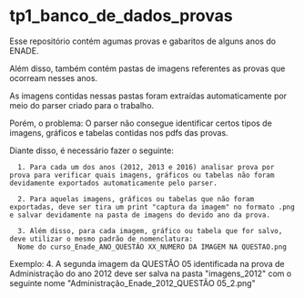 # tp1_banco_de_dados_provas

Esse repositório contém agumas provas e gabaritos de alguns anos do ENADE.

Além disso, também contém pastas de imagens referentes as provas que ocorream nesses anos.

As imagens contidas nessas pastas foram extraídas automaticamente por meio do parser criado para o trabalho.

Porém, o problema: 
O parser não consegue identificar certos tipos de imagens, gráficos e tabelas contidas nos pdfs das provas.

Diante disso, é necessário fazer o seguinte:

      1. Para cada um dos anos (2012, 2013 e 2016) analisar prova por prova para verificar quais imagens, gráficos ou tabelas não foram devidamente exportados automaticamente pelo parser. 

      2. Para aquelas imagens, gráficos ou tabelas que não foram exportadas, deve ser tira um print "captura da imagem" no formato .png e salvar devidamente na pasta de imagens do devido ano da prova.

      3. Além disso, para cada imagem, gráfico ou tabela que for salvo, deve utilizar o mesmo padrão de nomenclatura:
      Nome do curso_Enade_ANO_QUESTÂO XX_NUMERO DA IMAGEM NA QUESTAO.png

Exemplo: 
      4. A segunda imagem da QUESTÂO 05 identificada na prova de Administração do ano 2012 deve ser salva na pasta "imagens_2012" com o seguinte nome "Administração_Enade_2012_QUESTÃO 05_2.png" 
